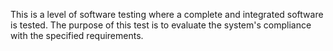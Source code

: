 This is a level of software testing where a complete and integrated software is tested. The purpose of this test is to evaluate the system's compliance with the specified requirements.